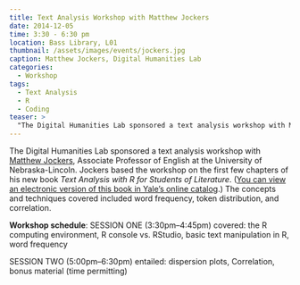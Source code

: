 ```yaml
---
title: Text Analysis Workshop with Matthew Jockers
date: 2014-12-05
time: 3:30 - 6:30 pm
location: Bass Library, L01
thumbnail: /assets/images/events/jockers.jpg
caption: Matthew Jockers, Digital Humanities Lab
categories: 
  - Workshop
tags:
  - Text Analysis
  - R
  - Coding
teaser: >
  "The Digital Humanities Lab sponsored a text analysis workshop with Matthew Jockers, Associate Professor of English at the University of Nebraska-Lincoln. Jockers based the workshop on the first few..."
---
```


The Digital Humanities Lab sponsored a text analysis workshop with [Matthew Jockers](http://www.matthewjockers.net/), Associate Professor of English at the University of Nebraska-Lincoln. Jockers based the workshop on the first few chapters of his new book *Text Analysis with R for Students of Literature*. ([You can view an electronic version of this book in Yale’s online catalog](http://hdl.handle.net/10079/bibid/12161582).) The concepts and techniques covered included word frequency, token distribution, and correlation.

**Workshop schedule**:
SESSION ONE (3:30pm–4:45pm) covered: the R computing environment, R console vs. RStudio, basic text manipulation in R, word frequency

SESSION TWO (5:00pm–6:30pm) entailed: dispersion plots, Correlation, bonus material (time permitting)